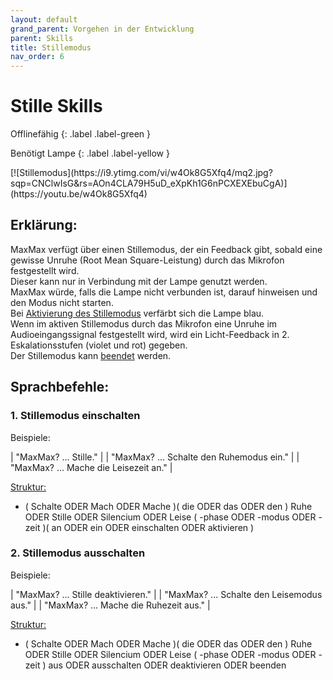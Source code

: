 ```yaml
---
layout: default
grand_parent: Vorgehen in der Entwicklung
parent: Skills
title: Stillemodus
nav_order: 6
---
```



# Stille Skills
<div class="labels" markdown="1">
Offlinefähig
{: .label .label-green }

Benötigt Lampe
{: .label .label-yellow }
</div>
[![Stillemodus](https://i9.ytimg.com/vi/w4Ok8G5Xfq4/mq2.jpg?sqp=CNClwIsG&rs=AOn4CLA79H5uD_eXpKh1G6nPCXEXEbuCgA)](https://youtu.be/w4Ok8G5Xfq4)

## Erklärung:
MaxMax verfügt über einen Stillemodus, der ein Feedback gibt, sobald eine gewisse Unruhe (Root Mean Square-Leistung) durch das Mikrofon festgestellt wird.<br/> Dieser kann nur in Verbindung mit der Lampe genutzt werden.<br/> MaxMax würde, falls die Lampe nicht verbunden ist, darauf hinweisen und den Modus nicht starten.<br/>
Bei [Aktivierung des Stillemodus](#1-stillemodus-einschalten) verfärbt sich die Lampe blau.<br/>
Wenn im aktiven Stillemodus durch das Mikrofon eine Unruhe im Audioeingangssignal festgestellt wird, wird ein Licht-Feedback in 2. Eskalationsstufen (violet und rot) gegeben.<br/>
Der Stillemodus kann [beendet](#2-stillemodus-ausschalten) werden. 


## Sprachbefehle:
### 1. Stillemodus einschalten 
Beispiele:

| "MaxMax? ... Stille."         |
| "MaxMax? ... Schalte den Ruhemodus ein."    |
| "MaxMax? ... Mache die Leisezeit an."    |

[Struktur:](structure) 
- ( Schalte ODER Mach ODER Mache )( die ODER das ODER den ) Ruhe ODER Stille ODER Silencium ODER Leise ( -phase ODER -modus ODER -zeit )( an ODER ein ODER einschalten ODER aktivieren )


### 2. Stillemodus ausschalten 
Beispiele:

| "MaxMax? ... Stille deaktivieren."         |
| "MaxMax? ... Schalte den Leisemodus aus."    |
| "MaxMax? ... Mache die Ruhezeit aus."    |

[Struktur:](structure) 
- ( Schalte ODER Mach ODER Mache )( die ODER das ODER den ) Ruhe ODER Stille ODER Silencium ODER Leise ( -phase ODER -modus ODER -zeit ) aus ODER ausschalten ODER deaktivieren ODER beenden 



